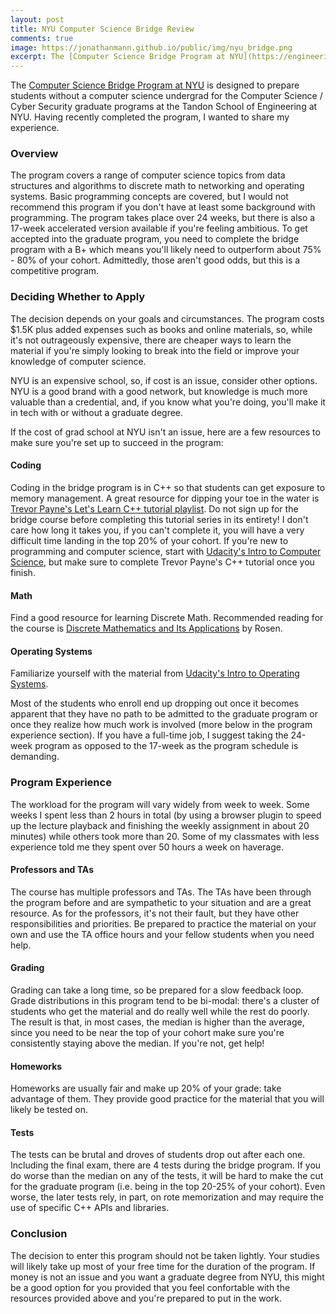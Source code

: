 ```yaml
---
layout: post
title: NYU Computer Science Bridge Review 
comments: true
image: https://jonathanmann.github.io/public/img/nyu_bridge.png
excerpt: The [Computer Science Bridge Program at NYU](https://engineering.nyu.edu/academics/programs/bridge-program-nyu-tandon/computer-science-bridge-program) is designed to prepare students without a computer science undergrad for the Computer Science / Cyber Security graduate programs at the Tandon School of Engineering at NYU. Having recently completed the program, I wanted to share my experience.
---
```


The [Computer Science Bridge Program at NYU](https://engineering.nyu.edu/academics/programs/bridge-program-nyu-tandon/computer-science-bridge-program) is designed to prepare students without a computer science undergrad for the Computer Science / Cyber Security graduate programs at the Tandon School of Engineering at NYU. Having recently completed the program, I wanted to share my experience.

### Overview
The program covers a range of computer science topics from data structures and algorithms to discrete math to networking and operating systems. Basic programming concepts are covered, but I would not recommend this program if you don't have at least some background with programming. The program takes place over 24 weeks, but there is also a 17-week accelerated version available if you're feeling ambitious. To get accepted into the graduate program, you need to complete the bridge program with a B+ which means you'll likely need to outperform about 75% - 80% of your cohort. Admittedly, those aren't good odds, but this is a competitive program.

### Deciding Whether to Apply
The decision depends on your goals and circumstances. The program costs $1.5K plus added expenses such as books and online materials, so, while it's not outrageously expensive, there are cheaper ways to learn the material if you're simply looking to break into the field or improve your knowledge of computer science. 

NYU is an expensive school, so, if cost is an issue, consider other options. NYU is a good brand with a good network, but knowledge is much more valuable than a credential, and, if you know what you're doing, you'll make it in tech with or without a graduate degree. 

If the cost of grad school at NYU isn't an issue, here are a few resources to make sure you're set up to succeed in the program:

#### Coding
Coding in the bridge program is in C++ so that students can get exposure to memory management. A great resource for dipping your toe in the water is [Trevor Payne's Let's Learn C++ tutorial playlist](https://www.youtube.com/watch?v=_r5i5ZtUpUM&list=PL82YdDfxhWsCyZLsg_kXhH8sy5ixQNras). Do not sign up for the bridge course before completing this tutorial series in its entirety! I don't care how long it takes you, if you can't complete it, you will have a very difficult time landing in the top 20% of your cohort. If you're new to programming and computer science, start with [Udacity's Intro to Computer Science](https://www.udacity.com/course/intro-to-computer-science--cs101), but make sure to complete Trevor Payne's C++ tutorial once you finish.

#### Math
Find a good resource for learning Discrete Math. Recommended reading for the course is [Discrete Mathematics and Its Applications](https://www.amazon.com/Discrete-Mathematics-Its-Applications-Seventh/dp/0073383090/ref=sr_1_2?crid=1J03U91YW8MCI&keywords=rosen+discrete+mathematics+and+its+applications+8th+edition&qid=1564945916&s=gateway&sprefix=rosen+di%2Caps%2C151&sr=8-2) by Rosen.

#### Operating Systems
Familiarize yourself with the material from [Udacity's Intro to Operating Systems](https://classroom.udacity.com/courses/ud923).

Most of the students who enroll end up dropping out once it becomes apparent that they have no path to be admitted to the graduate program or once they realize how much work is involved (more below in the program experience section). If you have a full-time job, I suggest taking the 24-week program as opposed to the 17-week as the program schedule is demanding.

### Program Experience
The workload for the program will vary widely from week to week. Some weeks I spent less than 2 hours in total (by using a browser plugin to speed up the lecture playback and finishing the weekly assignment in about 20 minutes) while others took more than 20. Some of my classmates with less experience told me they spent over 50 hours a week on haverage. 

#### Professors and TAs
The course has multiple professors and TAs. The TAs have been through the program before and are sympathetic to your situation and are a great resource. As for the professors, it's not their fault, but they have other responsibilities and priorities. Be prepared to practice the material on your own and use the TA office hours and your fellow students when you need help.

#### Grading
Grading can take a long time, so be prepared for a slow feedback loop. Grade distributions in this program tend to be bi-modal: there's a cluster of students who get the material and do really well while the rest do poorly. The result is that, in most cases, the median is higher than the average, since you need to be near the top of your cohort make sure you're consistently staying above the median. If you're not, get help!

#### Homeworks
Homeworks are usually fair and make up 20% of your grade: take advantage of them. They provide good practice for the material that you will likely be tested on.

#### Tests
The tests can be brutal and droves of students drop out after each one. Including the final exam, there are 4 tests during the bridge program. If you do worse than the median on any of the tests, it will be hard to make the cut for the graduate program (i.e. being in the top 20-25% of your cohort). Even worse, the later tests rely, in part, on rote memorization and may require the use of specific C++ APIs and libraries.

### Conclusion
The decision to enter this program should not be taken lightly. Your studies will likely take up most of your free time for the duration of the program. If money is not an issue and you want a graduate degree from NYU, this might be a good option for you provided that you feel confortable with the resources provided above and you're prepared to put in the work.
